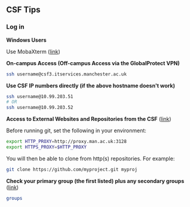 ## CSF Tips 

### Log in

**Windows Users**

Use MobaXterm ([link](https://ri.itservices.manchester.ac.uk/csf3/getting-started/connecting/windows/))

**On-campus Access (Off-campus Access via the GlobalProtect VPN)** 

```bash
ssh username@csf3.itservices.manchester.ac.uk
```

**Use CSF IP numbers directly (if the above hostname doesn't work)**

```bash
ssh username@10.99.203.51
# OR
ssh username@10.99.203.52
```

**Access to External Websites and Repositories from the CSF** ([link](https://ri.itservices.manchester.ac.uk/gateways-and-proxies/web-proxy/))

Before running git, set the following in your environment:

```bash
export HTTP_PROXY=http://proxy.man.ac.uk:3128
export HTTPS_PROXY=$HTTP_PROXY
```

You will then be able to clone from http(s) repositories. For example:

```bash
git clone https://github.com/myproject.git myproj
```

**Check your primary group (the first listed) plus any secondary groups** ([link](https://ri.itservices.manchester.ac.uk/csf3/faqs/user-faq/))

```bash
groups
```
